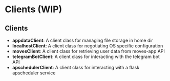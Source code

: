 # Clients (WIP)

Clients
-------
* **appdataClient**: A client class for managing file storage in home dir
* **localhostClient**: A client class for negotiating OS specific configuration
* **movesClient**: A client class for retrieving user data from moves-app API
* **telegramBotClient**: A client class for interacting with the telegram bot API
* **apschedulerClient**: A client class for interacting with a flask apscheduler service